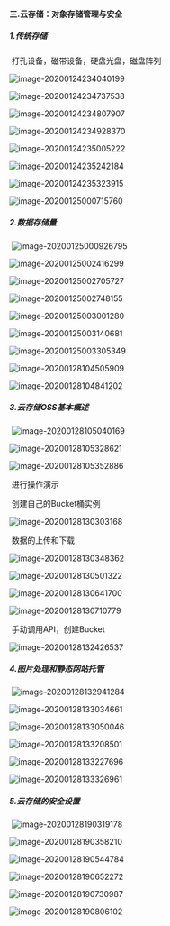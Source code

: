 #### 三.云存储：对象存储管理与安全

##### 1.传统存储

​	打孔设备，磁带设备，硬盘光盘，磁盘阵列

![image-20200124234040199](C:%5CUsers%5Czhouqk%5CAppData%5CRoaming%5CTypora%5Ctypora-user-images%5Cimage-20200124234040199.png)

![image-20200124234737538](C:%5CUsers%5Czhouqk%5CAppData%5CRoaming%5CTypora%5Ctypora-user-images%5Cimage-20200124234737538.png)

![image-20200124234807907](C:%5CUsers%5Czhouqk%5CAppData%5CRoaming%5CTypora%5Ctypora-user-images%5Cimage-20200124234807907.png)

![image-20200124234928370](C:%5CUsers%5Czhouqk%5CAppData%5CRoaming%5CTypora%5Ctypora-user-images%5Cimage-20200124234928370.png)

![image-20200124235005222](C:%5CUsers%5Czhouqk%5CAppData%5CRoaming%5CTypora%5Ctypora-user-images%5Cimage-20200124235005222.png)

![image-20200124235242184](C:%5CUsers%5Czhouqk%5CAppData%5CRoaming%5CTypora%5Ctypora-user-images%5Cimage-20200124235242184.png)

![image-20200124235323915](C:%5CUsers%5Czhouqk%5CAppData%5CRoaming%5CTypora%5Ctypora-user-images%5Cimage-20200124235323915.png)

![image-20200125000715760](C:%5CUsers%5Czhouqk%5CAppData%5CRoaming%5CTypora%5Ctypora-user-images%5Cimage-20200125000715760.png)

##### 2.数据存储量

​	![image-20200125000926795](%E4%B8%89.%E4%BA%91%E5%AD%98%E5%82%A8%EF%BC%9A%E5%AF%B9%E8%B1%A1%E5%AD%98%E5%82%A8%E7%AE%A1%E7%90%86%E4%B8%8E%E5%AE%89%E5%85%A8.assets/image-20200125000926795.png)

![image-20200125002416299](%E4%B8%89.%E4%BA%91%E5%AD%98%E5%82%A8%EF%BC%9A%E5%AF%B9%E8%B1%A1%E5%AD%98%E5%82%A8%E7%AE%A1%E7%90%86%E4%B8%8E%E5%AE%89%E5%85%A8.assets/image-20200125002416299.png)

![image-20200125002705727](%E4%B8%89.%E4%BA%91%E5%AD%98%E5%82%A8%EF%BC%9A%E5%AF%B9%E8%B1%A1%E5%AD%98%E5%82%A8%E7%AE%A1%E7%90%86%E4%B8%8E%E5%AE%89%E5%85%A8.assets/image-20200125002705727.png)

![image-20200125002748155](%E4%B8%89.%E4%BA%91%E5%AD%98%E5%82%A8%EF%BC%9A%E5%AF%B9%E8%B1%A1%E5%AD%98%E5%82%A8%E7%AE%A1%E7%90%86%E4%B8%8E%E5%AE%89%E5%85%A8.assets/image-20200125002748155.png)

![image-20200125003001280](%E4%B8%89.%E4%BA%91%E5%AD%98%E5%82%A8%EF%BC%9A%E5%AF%B9%E8%B1%A1%E5%AD%98%E5%82%A8%E7%AE%A1%E7%90%86%E4%B8%8E%E5%AE%89%E5%85%A8.assets/image-20200125003001280.png)

![image-20200125003140681](%E4%B8%89.%E4%BA%91%E5%AD%98%E5%82%A8%EF%BC%9A%E5%AF%B9%E8%B1%A1%E5%AD%98%E5%82%A8%E7%AE%A1%E7%90%86%E4%B8%8E%E5%AE%89%E5%85%A8.assets/image-20200125003140681.png)

![image-20200125003305349](%E4%B8%89.%E4%BA%91%E5%AD%98%E5%82%A8%EF%BC%9A%E5%AF%B9%E8%B1%A1%E5%AD%98%E5%82%A8%E7%AE%A1%E7%90%86%E4%B8%8E%E5%AE%89%E5%85%A8.assets/image-20200125003305349.png)

![image-20200128104505909](%E4%B8%89.%E4%BA%91%E5%AD%98%E5%82%A8%EF%BC%9A%E5%AF%B9%E8%B1%A1%E5%AD%98%E5%82%A8%E7%AE%A1%E7%90%86%E4%B8%8E%E5%AE%89%E5%85%A8.assets/image-20200128104505909.png)

![image-20200128104841202](%E4%B8%89.%E4%BA%91%E5%AD%98%E5%82%A8%EF%BC%9A%E5%AF%B9%E8%B1%A1%E5%AD%98%E5%82%A8%E7%AE%A1%E7%90%86%E4%B8%8E%E5%AE%89%E5%85%A8.assets/image-20200128104841202.png)

##### 3.云存储OSS基本概述

​	![image-20200128105040169](%E4%B8%89.%E4%BA%91%E5%AD%98%E5%82%A8%EF%BC%9A%E5%AF%B9%E8%B1%A1%E5%AD%98%E5%82%A8%E7%AE%A1%E7%90%86%E4%B8%8E%E5%AE%89%E5%85%A8.assets/image-20200128105040169.png)

![image-20200128105328621](%E4%B8%89.%E4%BA%91%E5%AD%98%E5%82%A8%EF%BC%9A%E5%AF%B9%E8%B1%A1%E5%AD%98%E5%82%A8%E7%AE%A1%E7%90%86%E4%B8%8E%E5%AE%89%E5%85%A8.assets/image-20200128105328621.png)

![image-20200128105352886](%E4%B8%89.%E4%BA%91%E5%AD%98%E5%82%A8%EF%BC%9A%E5%AF%B9%E8%B1%A1%E5%AD%98%E5%82%A8%E7%AE%A1%E7%90%86%E4%B8%8E%E5%AE%89%E5%85%A8.assets/image-20200128105352886.png)

​	进行操作演示

​	创建自己的Bucket桶实例

![image-20200128130303168](%E4%B8%89.%E4%BA%91%E5%AD%98%E5%82%A8%EF%BC%9A%E5%AF%B9%E8%B1%A1%E5%AD%98%E5%82%A8%E7%AE%A1%E7%90%86%E4%B8%8E%E5%AE%89%E5%85%A8.assets/image-20200128130303168.png)

​	数据的上传和下载

![image-20200128130348362](%E4%B8%89.%E4%BA%91%E5%AD%98%E5%82%A8%EF%BC%9A%E5%AF%B9%E8%B1%A1%E5%AD%98%E5%82%A8%E7%AE%A1%E7%90%86%E4%B8%8E%E5%AE%89%E5%85%A8.assets/image-20200128130348362.png)

![image-20200128130501322](%E4%B8%89.%E4%BA%91%E5%AD%98%E5%82%A8%EF%BC%9A%E5%AF%B9%E8%B1%A1%E5%AD%98%E5%82%A8%E7%AE%A1%E7%90%86%E4%B8%8E%E5%AE%89%E5%85%A8.assets/image-20200128130501322.png)

![image-20200128130641700](%E4%B8%89.%E4%BA%91%E5%AD%98%E5%82%A8%EF%BC%9A%E5%AF%B9%E8%B1%A1%E5%AD%98%E5%82%A8%E7%AE%A1%E7%90%86%E4%B8%8E%E5%AE%89%E5%85%A8.assets/image-20200128130641700.png)

![image-20200128130710779](%E4%B8%89.%E4%BA%91%E5%AD%98%E5%82%A8%EF%BC%9A%E5%AF%B9%E8%B1%A1%E5%AD%98%E5%82%A8%E7%AE%A1%E7%90%86%E4%B8%8E%E5%AE%89%E5%85%A8.assets/image-20200128130710779.png)

​	手动调用API，创建Bucket

![image-20200128132426537](%E4%B8%89.%E4%BA%91%E5%AD%98%E5%82%A8%EF%BC%9A%E5%AF%B9%E8%B1%A1%E5%AD%98%E5%82%A8%E7%AE%A1%E7%90%86%E4%B8%8E%E5%AE%89%E5%85%A8.assets/image-20200128132426537.png)

##### 4.图片处理和静态网站托管

​	![image-20200128132941284](%E4%B8%89.%E4%BA%91%E5%AD%98%E5%82%A8%EF%BC%9A%E5%AF%B9%E8%B1%A1%E5%AD%98%E5%82%A8%E7%AE%A1%E7%90%86%E4%B8%8E%E5%AE%89%E5%85%A8.assets/image-20200128132941284.png)

![image-20200128133034661](%E4%B8%89.%E4%BA%91%E5%AD%98%E5%82%A8%EF%BC%9A%E5%AF%B9%E8%B1%A1%E5%AD%98%E5%82%A8%E7%AE%A1%E7%90%86%E4%B8%8E%E5%AE%89%E5%85%A8.assets/image-20200128133034661.png)

![image-20200128133050046](%E4%B8%89.%E4%BA%91%E5%AD%98%E5%82%A8%EF%BC%9A%E5%AF%B9%E8%B1%A1%E5%AD%98%E5%82%A8%E7%AE%A1%E7%90%86%E4%B8%8E%E5%AE%89%E5%85%A8.assets/image-20200128133050046.png)

![image-20200128133208501](%E4%B8%89.%E4%BA%91%E5%AD%98%E5%82%A8%EF%BC%9A%E5%AF%B9%E8%B1%A1%E5%AD%98%E5%82%A8%E7%AE%A1%E7%90%86%E4%B8%8E%E5%AE%89%E5%85%A8.assets/image-20200128133208501.png)

![image-20200128133227696](%E4%B8%89.%E4%BA%91%E5%AD%98%E5%82%A8%EF%BC%9A%E5%AF%B9%E8%B1%A1%E5%AD%98%E5%82%A8%E7%AE%A1%E7%90%86%E4%B8%8E%E5%AE%89%E5%85%A8.assets/image-20200128133227696.png)

![image-20200128133326961](%E4%B8%89.%E4%BA%91%E5%AD%98%E5%82%A8%EF%BC%9A%E5%AF%B9%E8%B1%A1%E5%AD%98%E5%82%A8%E7%AE%A1%E7%90%86%E4%B8%8E%E5%AE%89%E5%85%A8.assets/image-20200128133326961.png)

##### 5.云存储的安全设置

​	![image-20200128190319178](%E4%B8%89.%E4%BA%91%E5%AD%98%E5%82%A8%EF%BC%9A%E5%AF%B9%E8%B1%A1%E5%AD%98%E5%82%A8%E7%AE%A1%E7%90%86%E4%B8%8E%E5%AE%89%E5%85%A8.assets/image-20200128190319178.png)

![image-20200128190358210](%E4%B8%89.%E4%BA%91%E5%AD%98%E5%82%A8%EF%BC%9A%E5%AF%B9%E8%B1%A1%E5%AD%98%E5%82%A8%E7%AE%A1%E7%90%86%E4%B8%8E%E5%AE%89%E5%85%A8.assets/image-20200128190358210.png)

![image-20200128190544784](%E4%B8%89.%E4%BA%91%E5%AD%98%E5%82%A8%EF%BC%9A%E5%AF%B9%E8%B1%A1%E5%AD%98%E5%82%A8%E7%AE%A1%E7%90%86%E4%B8%8E%E5%AE%89%E5%85%A8.assets/image-20200128190544784.png)

![image-20200128190652272](%E4%B8%89.%E4%BA%91%E5%AD%98%E5%82%A8%EF%BC%9A%E5%AF%B9%E8%B1%A1%E5%AD%98%E5%82%A8%E7%AE%A1%E7%90%86%E4%B8%8E%E5%AE%89%E5%85%A8.assets/image-20200128190652272.png)

![image-20200128190730987](%E4%B8%89.%E4%BA%91%E5%AD%98%E5%82%A8%EF%BC%9A%E5%AF%B9%E8%B1%A1%E5%AD%98%E5%82%A8%E7%AE%A1%E7%90%86%E4%B8%8E%E5%AE%89%E5%85%A8.assets/image-20200128190730987.png)

![image-20200128190806102](%E4%B8%89.%E4%BA%91%E5%AD%98%E5%82%A8%EF%BC%9A%E5%AF%B9%E8%B1%A1%E5%AD%98%E5%82%A8%E7%AE%A1%E7%90%86%E4%B8%8E%E5%AE%89%E5%85%A8.assets/image-20200128190806102.png)


